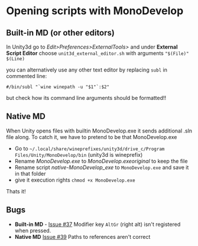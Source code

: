 Opening scripts with MonoDevelop 
=
Built-in MD (or other editors)
-

In Unity3d go to *Edit>Preferences>ExternalTools>* and under **External Script Editor** choose `unit3d_external_editor.sh`
with arguments `"$(File)" $(Line)`

you can alternatively use any other text editor by replacing `subl` in commented line:
```
#/bin/subl "`wine winepath -u "$1"`:$2"
```
but check how its command line arguments should be formatted!!


Native MD
-
When Unity opens files with builtin MonoDevelop.exe it sends additional .sln file along. To catch it, we have to pretend to be that MonoDevelop.exe

* Go to `~/.local/share/wineprefixes/unity3d/drive_c/Program Files/Unity/MonoDevelop/bin` (unity3d is wineprefix)
* Rename *MonoDevelop.exe* to *MonoDevelop.exeoriginal* to keep the file
* Rename script *native-MonoDevelop_exe* to `MonoDevelop.exe` and save it in that folder
* give it execution rights `chmod +x MonoDevelop.exe`

Thats it!  

Bugs
-
* **Built-in MD** - [Issue #37](https://github.com/Unity3D-Wine-Support/Unity3D-on-Wine/issues/37) Modifier key `AltGr` (right alt) isn't registered when pressed. 
* **Native MD** [Issue #39](https://github.com/Unity3D-Wine-Support/Unity3D-on-Wine/issues/39) Paths to references aren't correct